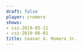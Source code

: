 ```yaml
---
draft: false
player: cromero
shows:
- csz-2019-05-11
- csz-2019-06-01
title: Ceasar X. Romero Jr.
---
```

